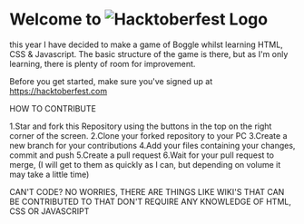 # Welcome to <img src="https://hacktoberfest.com/_next/static/media/logo-hacktoberfest--horizontal.ebc5fdc8.svg!!!" alt="Hacktoberfest Logo"/> 

this year I have decided to make a game of Boggle whilst learning HTML, CSS & Javascript. 
The basic structure of the game is there, but as I'm only learning, there is plenty of room for improvement. 

Before you get started, make sure you've signed up at https://hacktoberfest.com



HOW TO CONTRIBUTE


1.Star and fork this Repository using the buttons in the top on the right corner of the screen.
2.Clone your forked repository to your PC 
3.Create a new branch for your contributions 
4.Add your files containing your changes, commit and push
5.Create a pull request
6.Wait for your pull request to merge, (I will get to them as quickly as I can, but depending on volume it may take a little time)

CAN'T CODE? NO WORRIES, THERE ARE THINGS LIKE WIKI'S THAT CAN BE CONTRIBUTED TO THAT DON'T REQUIRE ANY KNOWLEDGE OF HTML, CSS OR JAVASCRIPT

